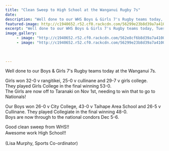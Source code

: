 ```yaml
---
title: "Clean Sweep to High School at the Wanganui Rugby 7s"
date: 
description: "Well done to our WHS Boys & Girls 7's Rugby teams today, Tuesday 20 October at the Wanganui 7s."
featured-image: http://c1940652.r52.cf0.rackcdn.com/56299e23b8d39a7a41000a33/Boys-7s-win-WU-tournament.-oct-2015.jpg
excerpt: "Well done to our WHS Boys & Girls 7's Rugby teams today, Tuesday 20 October at the Wanganui 7s."
image_gallery:
     - image: "http://c1940652.r52.cf0.rackcdn.com/562e8cf6b8d39a7a41000c6d/Girls-7s-win-WU-tournament.-cot-2015.jpg"
     - image: "http://c1940652.r52.cf0.rackcdn.com/56299e23b8d39a7a41000a33/Boys-7s-win-WU-tournament.-oct-2015.jpg"
    
    
    
---
```


<p><span>Well done to our Boys &amp; Girls 7's Rugby teams today at the Wanganui 7s. </span></p>
<p><span>Girls won 32-0 v rangitikei, 25-0 v cullinane and 29-7 v girls college. <br />They played Girls College in the final winning 53-0. <br />The Girls are now off to Taranaki on Nov 1st, needing to win that to go to Nationals!</span></p>
<p><span>Our Boys won 26-0 v City College, 43-0 v Taihape Area School and 26-5 v Cullinane. They played Collegiate in the final winning 48-0.<br /><span>Boys are now through to the national condors Dec 5-6.</span>&nbsp; </span></p>
<p><span>Good clean sweep from WHS!! <br /></span><span style="line-height: 1.5;">Awesome work High School!!</span></p>
<p><span>(Lisa Murphy, Sports Co-ordinator)</span></p>

